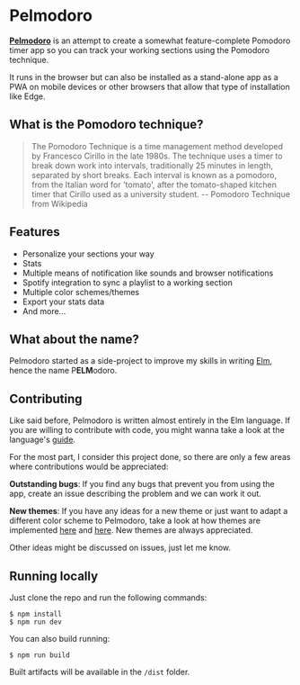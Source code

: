 # Pelmodoro

[**Pelmodoro**](https://www.pelmodoro.com/) is an attempt to create a somewhat feature-complete Pomodoro timer app so you can track your working sections using the Pomodoro technique.

It runs in the browser but can also be installed as a stand-alone app as a PWA on mobile devices or other browsers that allow that type of installation like Edge.

## What is the Pomodoro technique?

> The Pomodoro Technique is a time management method developed by Francesco Cirillo in the late 1980s. The technique uses a timer to break down work into intervals, traditionally 25 minutes in length, separated by short breaks. Each interval is known as a pomodoro, from the Italian word for 'tomato', after the tomato-shaped kitchen timer that Cirillo used as a university student.
> -- Pomodoro Technique from Wikipedia

## Features

- Personalize your sections your way
- Stats
- Multiple means of notification like sounds and browser notifications
- Spotify integration to sync a playlist to a working section
- Multiple color schemes/themes
- Export your stats data
- And more...

## What about the name?

Pelmodoro started as a side-project to improve my skills in writing [Elm](https://elm-lang.org/), hence the name P**ELM**odoro.

## Contributing

Like said before, Pelmodoro is written almost entirely in the Elm language. If you are willing to contribute with code, you might wanna take a look at the language's [guide](https://guide.elm-lang.org/).

For the most part, I consider this project done, so there are only a few areas where contributions would be appreciated:

**Outstanding bugs**: If you find any bugs that prevent you from using the app, create an issue describing the problem and we can work it out.

**New themes**: If you have any ideas for a new theme or just want to adapt a different color scheme to Pelmodoro, take a look at how themes are implemented [here](https://github.com/eberfreitas/pelmodoro/blob/main/src/Themes/Theme.elm) and [here](https://github.com/eberfreitas/pelmodoro/blob/main/src/Themes/Tomato.elm). New themes are always appreciated.

Other ideas might be discussed on issues, just let me know.

## Running locally

Just clone the repo and run the following commands:

```
$ npm install
$ npm run dev
```

You can also build running:

```
$ npm run build
```

Built artifacts will be available in the `/dist` folder.
